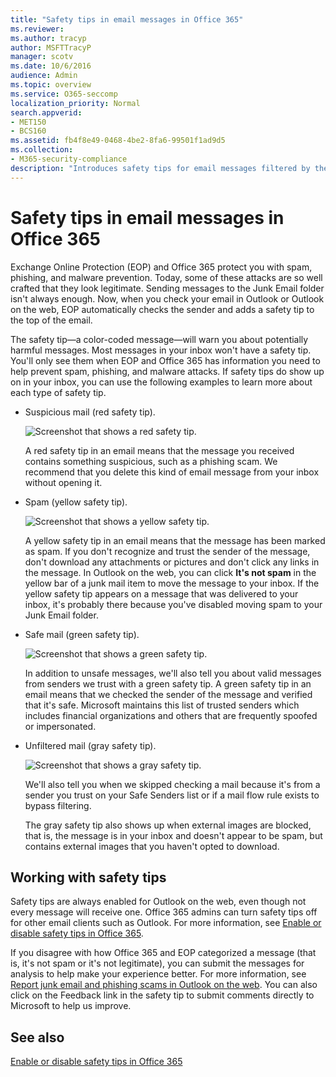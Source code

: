 ```yaml
---
title: "Safety tips in email messages in Office 365"
ms.reviewer: 
ms.author: tracyp
author: MSFTTracyP
manager: scotv
ms.date: 10/6/2016
audience: Admin
ms.topic: overview
ms.service: O365-seccomp
localization_priority: Normal
search.appverid:
- MET150
- BCS160
ms.assetid: fb4f8e49-0468-4be2-8fa6-99501f1ad9d5
ms.collection:
- M365-security-compliance
description: "Introduces safety tips for email messages filtered by the EOP and Office 365 spam filter."
---
```


# Safety tips in email messages in Office 365

Exchange Online Protection (EOP) and Office 365 protect you with spam, phishing, and malware prevention. Today, some of these attacks are so well crafted that they look legitimate. Sending messages to the Junk Email folder isn't always enough. Now, when you check your email in Outlook or Outlook on the web, EOP automatically checks the sender and adds a safety tip to the top of the email. 
  
The safety tip—a color-coded message—will warn you about potentially harmful messages. Most messages in your inbox won't have a safety tip. You'll only see them when EOP and Office 365 has information you need to help prevent spam, phishing, and malware attacks. If safety tips do show up on in your inbox, you can use the following examples to learn more about each type of safety tip.
  
- Suspicious mail (red safety tip).
    
    ![Screenshot that shows a red safety tip.](media/5078a0be-e556-44a1-b169-09d780d26898.png)
  
    A red safety tip in an email means that the message you received contains something suspicious, such as a phishing scam. We recommend that you delete this kind of email message from your inbox without opening it.
    
- Spam (yellow safety tip).
    
    ![Screenshot that shows a yellow safety tip.](media/793c9265-ea44-48fd-a98f-804fadd4163b.png)
  
    A yellow safety tip in an email means that the message has been marked as spam. If you don't recognize and trust the sender of the message, don't download any attachments or pictures and don't click any links in the message. In Outlook on the web, you can click **It's not spam** in the yellow bar of a junk mail item to move the message to your inbox. If the yellow safety tip appears on a message that was delivered to your inbox, it's probably there because you've disabled moving spam to your Junk Email folder. 
    
- Safe mail (green safety tip).
    
    ![Screenshot that shows a green safety tip.](media/acbc11d0-f626-4848-9fbf-66eeeda3f803.png)
  
    In addition to unsafe messages, we'll also tell you about valid messages from senders we trust with a green safety tip. A green safety tip in an email means that we checked the sender of the message and verified that it's safe. Microsoft maintains this list of trusted senders which includes financial organizations and others that are frequently spoofed or impersonated.
    
- Unfiltered mail (gray safety tip).
    
    ![Screenshot that shows a gray safety tip.](media/c4d0cf8f-08e9-4c84-beee-1d9e0b022e0a.png)
  
    We'll also tell you when we skipped checking a mail because it's from a sender you trust on your Safe Senders list or if a mail flow rule exists to bypass filtering. 
    
    The gray safety tip also shows up when external images are blocked, that is, the message is in your inbox and doesn't appear to be spam, but contains external images that you haven't opted to download.
    
## Working with safety tips

Safety tips are always enabled for Outlook on the web, even though not every message will receive one. Office 365 admins can turn safety tips off for other email clients such as Outlook. For more information, see [Enable or disable safety tips in Office 365](enable-or-disable-safety-tips.md).
  
If you disagree with how Office 365 and EOP categorized a message (that is, it's not spam or it's not legitimate), you can submit the messages for analysis to help make your experience better. For more information, see [Report junk email and phishing scams in Outlook on the web](https://technet.microsoft.com/library/dn594557.aspx). You can also click on the Feedback link in the safety tip to submit comments directly to Microsoft to help us improve.
  
## See also

[Enable or disable safety tips in Office 365](enable-or-disable-safety-tips.md)

